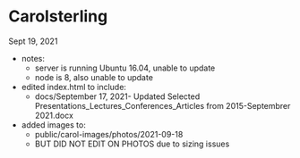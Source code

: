 # Carolsterling


Sept 19, 2021
- notes:
  - server is running Ubuntu 16.04, unable to update
  - node is 8, also unable to update  
- edited index.html to include:
  - docs/September 17, 2021- Updated Selected Presentations_Lectures_Conferences_Articles from 2015-Septembrer 2021.docx
- added images to:
  - public/carol-images/photos/2021-09-18
  - BUT DID NOT EDIT ON PHOTOS due to sizing issues  
